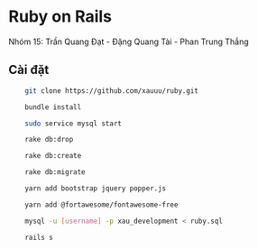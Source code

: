 # Ruby on Rails

Nhóm 15: Trần Quang Đạt - Đặng Quang Tài - Phan Trung Thắng

## Cài đặt  
``` bash
    git clone https://github.com/xauuu/ruby.git
```
``` bash
    bundle install
```
``` bash
    sudo service mysql start
```
``` bash
    rake db:drop
```
``` bash
    rake db:create
```
``` bash
    rake db:migrate
```
``` bash
    yarn add bootstrap jquery popper.js
```
``` bash
    yarn add @fortawesome/fontawesome-free
```
``` bash
    mysql -u [username] -p xau_development < ruby.sql
```
``` bash
    rails s
```

